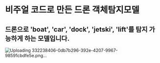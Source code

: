 # 비주얼 코드로 만든 드론 객체탐지모델
## 드론으로 'boat', 'car', 'dock', 'jetski', 'lift'를 탐지 가능하게 하는 모델입니다.
![Uploading 332238406-0db7b296-392e-4207-9967-98591cbdfe5e.png…]()
